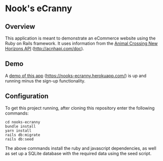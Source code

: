 # Nook's eCranny

## Overview
This application is meant to demonstrate an eCommerce website using the Ruby on Rails framework.
It uses information from the [Animal Crossing New Horizons API]("http://acnhapi.com/doc") (http://acnhapi.com/doc).

## Demo
A [demo of this app]("https://nooks-ecranny.herokuapp.com/") (https://nooks-ecranny.herokuapp.com/) is up and running minus the sign-up functionality.

## Configuration
To get this project running, after cloning this repository enter the following commands:
```
cd nooks-ecranny
bundle install
yarn install
rails db:migrate
rails db:seed
```
The above commands install the ruby and javascript dependencies, as well as set up a SQLite database with the required data using the seed script.
